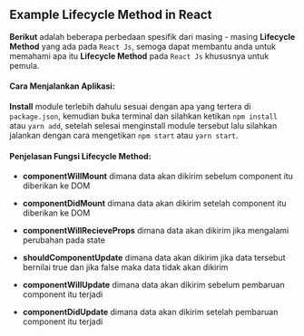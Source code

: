 ## Example Lifecycle Method in React

**Berikut** adalah beberapa perbedaan spesifik dari masing - masing **Lifecycle Method** yang ada pada `React Js`, semoga dapat membantu anda untuk memahami apa itu **Lifecycle Method** pada `React Js` khususnya untuk pemula.

#### Cara Menjalankan Aplikasi:

**Install** module terlebih dahulu sesuai dengan apa yang tertera di `package.json`, kemudian buka terminal dan silahkan ketikan `npm install` atau `yarn add`, setelah selesai menginstall module tersebut lalu silahkan jalankan dengan cara mengetikan `npm start` atau `yarn start`.

#### Penjelasan Fungsi Lifecycle Method:

*   **componentWillMount** dimana data akan dikirim sebelum component itu diberikan ke DOM

*   **componentDidMount** dimana data akan dikirim setelah component itu diberikan ke DOM

*   **componentWillRecieveProps** dimana data akan dikirim jika mengalami perubahan pada state

*   **shouldComponentUpdate** dimana data akan dikirim jika data tersebut bernilai true dan jika false maka data tidak akan dikirim

*  **componentWillUpdate** dimana data akan dikirim sebelum pembaruan component itu terjadi

* **componentDidUpdate** dimana data akan dikirim setelah pembaruan component itu terjadi